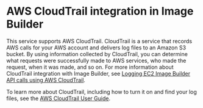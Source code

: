 # AWS CloudTrail integration in Image Builder<a name="integ-cloudtrail"></a>

This service supports AWS CloudTrail\. CloudTrail is a service that records AWS calls for your AWS account and delivers log files to an Amazon S3 bucket\. By using information collected by CloudTrail, you can determine what requests were successfully made to AWS services, who made the request, when it was made, and so on\. For more information about CloudTrail integration with Image Builder, see [Logging EC2 Image Builder API calls using AWS CloudTrail](log-cloudtrail.md)\.

To learn more about CloudTrail, including how to turn it on and find your log files, see the [AWS CloudTrail User Guide](https://docs.aws.amazon.com/awscloudtrail/latest/userguide/)\.